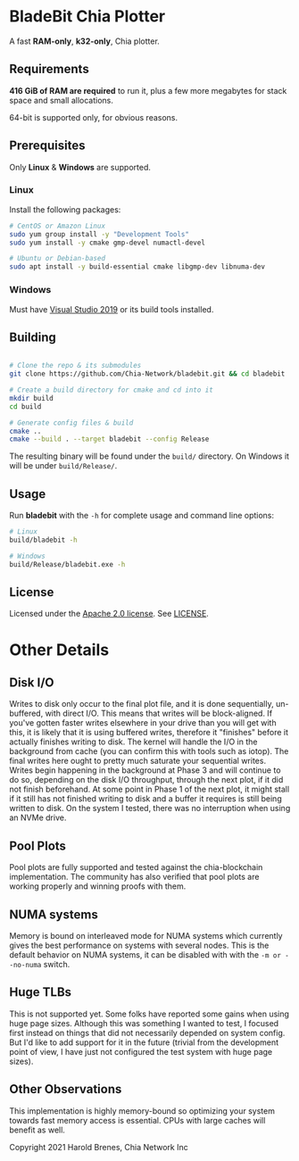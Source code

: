 # BladeBit Chia Plotter

A fast **RAM-only**, **k32-only**, Chia plotter.

## Requirements
**416 GiB of RAM are required** to run it, plus a few more megabytes for stack space and small allocations. 

64-bit is supported only, for obvious reasons.

## Prerequisites
Only **Linux** & **Windows** are supported.

### Linux

Install the following packages:
```bash
# CentOS or Amazon Linux
sudo yum group install -y "Development Tools"
sudo yum install -y cmake gmp-devel numactl-devel

# Ubuntu or Debian-based
sudo apt install -y build-essential cmake libgmp-dev libnuma-dev
```

### Windows
Must have [Visual Studio 2019](https://visualstudio.microsoft.com/vs/) or its build tools installed.

## Building


```bash

# Clone the repo & its submodules
git clone https://github.com/Chia-Network/bladebit.git && cd bladebit

# Create a build directory for cmake and cd into it
mkdir build
cd build

# Generate config files & build
cmake ..
cmake --build . --target bladebit --config Release
```

The resulting binary will be found under the `build/` directory.
On Windows it will be under `build/Release/`.

## Usage
Run **bladebit** with the `-h` for complete usage and command line options:

```bash
# Linux
build/bladebit -h

# Windows
build/Release/bladebit.exe -h
```


## License
Licensed under the [Apache 2.0 license](https://www.apache.org/licenses/LICENSE-2.0). See [LICENSE](LICENSE).


# Other Details

## Disk I/O
Writes to disk only occur to the final plot file, and it is done sequentially, un-buffered, with direct I/O. This means that writes will be block-aligned. If you've gotten faster writes elsewhere in your drive than you will get with this, it is likely that it is using buffered writes, therefore it "finishes" before it actually finishes writing to disk. The kernel will handle the I/O in the background from cache (you can confirm this with tools such as iotop). The final writes here ought to pretty much saturate your sequential writes. Writes begin happening in the background at Phase 3 and will continue to do so, depending on the disk I/O throughput, through the next plot, if it did not finish beforehand. At some point in Phase 1 of the next plot, it might stall if it still has not finished writing to disk and a buffer it requires is still being written to disk. On the system I tested, there was no interruption when using an NVMe drive.


## Pool Plots
Pool plots are fully supported and tested against the chia-blockchain implementation. The community has also verified that pool plots are working properly and winning proofs with them.

## NUMA systems
Memory is bound on interleaved mode for NUMA systems which currently gives the best performance on systems with several nodes. This is the default behavior on NUMA systems, it can be disabled with with the `-m or --no-numa` switch.


## Huge TLBs
This is not supported yet. Some folks have reported some gains when using huge page sizes. Although this was something I wanted to test, I focused first instead on things that did not necessarily depended on system config. But I'd like to add support for it in the future (trivial from the development point of view, I have just not configured the test system with huge page sizes).

## Other Observations
This implementation is highly memory-bound so optimizing your system towards fast memory access is essential. CPUs with large caches will benefit as well.


Copyright 2021 Harold Brenes, Chia Network Inc

